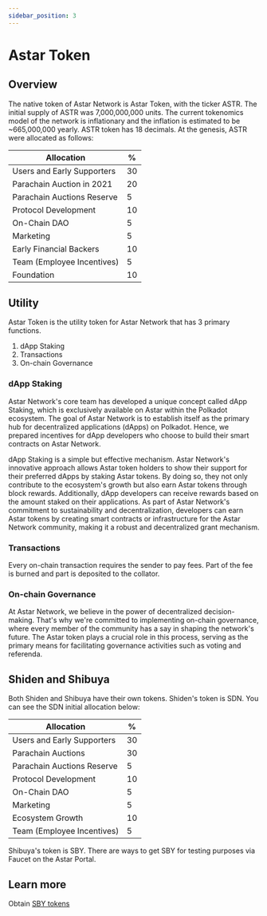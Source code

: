 ```yaml
---
sidebar_position: 3
---
```

# Astar Token

## Overview
The native token of Astar Network is Astar Token, with the ticker ASTR. The initial supply of ASTR was 7,000,000,000 units.  The current tokenomics model of the network is inflationary and the inflation is estimated to be ~665,000,000 yearly. 
ASTR token has 18 decimals. 
At the genesis, ASTR were allocated as follows: 

| Allocation | % |
|----|----|
|Users and Early Supporters| 30|
|Parachain Auction in 2021 | 20 |
| Parachain Auctions Reserve | 5|
| Protocol Development | 10 |
|On-Chain DAO| 5|
|Marketing | 5 |
| Early Financial Backers | 10 |
| Team (Employee Incentives) | 5 |
| Foundation | 10 |

## Utility
Astar Token is the utility token for Astar Network that has 3 primary functions.

1. dApp Staking
2. Transactions
3. On-chain Governance


### dApp Staking

Astar Network's core team has developed a unique concept called dApp Staking, which is exclusively available on Astar within the Polkadot ecosystem. The goal of Astar Network is to establish itself as the primary hub for decentralized applications (dApps) on Polkadot. Hence, we prepared incentives for dApp developers who choose to build their smart contracts on Astar Network.

dApp Staking is a simple but effective mechanism. Astar Network's innovative approach allows Astar token holders to show their support for their preferred dApps by staking Astar tokens. By doing so, they not only contribute to the ecosystem's growth but also earn Astar tokens through block rewards. Additionally, dApp developers can receive rewards based on the amount staked on their applications. As part of Astar Network's commitment to sustainability and decentralization, developers can earn Astar tokens by creating smart contracts or infrastructure for the Astar Network community, making it a robust and decentralized grant mechanism.

### Transactions

Every on-chain transaction requires the sender to pay fees. Part of the fee is burned and part is deposited to the collator.

### On-chain Governance

At Astar Network, we believe in the power of decentralized decision-making. That's why we're committed to implementing on-chain governance, where every member of the community has a say in shaping the network's future. The Astar token plays a crucial role in this process, serving as the primary means for facilitating governance activities such as voting and referenda. 

## Shiden and Shibuya

Both Shiden and Shibuya have their own tokens. 
Shiden's token is SDN. 
You can see the SDN initial allocation below:

| Allocation | % |
|----|----|
|Users and Early Supporters| 30|
|Parachain Auctions | 30 |
| Parachain Auctions Reserve | 5|
| Protocol Development | 10 |
|On-Chain DAO| 5|
|Marketing | 5 |
| Ecosystem Growth | 10 |
| Team (Employee Incentives) | 5 |

Shibuya's token is SBY. 
There are ways to get SBY for testing purposes via Faucet on the Astar Portal.

## Learn more
Obtain [SBY tokens](/docs/build/build-on-layer-1/environment/faucet.md)

